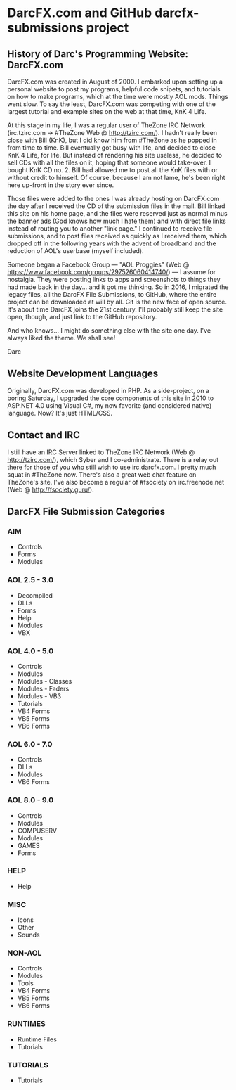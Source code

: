 # DarcFX.com and GitHub darcfx-submissions project

## History of Darc's Programming Website: DarcFX.com
DarcFX.com was created in August of 2000. I embarked upon setting up a personal website to post my programs, helpful code snipets, and tutorials on how to make programs, which at the time were mostly AOL mods. Things went slow. To say the least, DarcFX.com was competing with one of the largest tutorial and example sites on the web at that time, KnK 4 Life.

At this stage in my life, I was a regular user of TheZone IRC Network	(irc.tzirc.com -> #TheZone Web @ http://tzirc.com/). I hadn't really been close with Bill (KnK), but I did know him from #TheZone as he popped in from time to time. Bill eventually got busy with life, and decided to close KnK 4 Life, for life. But instead of rendering his site useless, he decided to sell CDs with all the files on it, hoping that someone would take-over. I bought KnK CD no. 2. Bill had allowed me to post all the KnK files with or without credit to himself. Of course, because I am not lame, he's been right here up-front in the story ever since.

Those files were added to the ones I was already hosting on DarcFX.com the day after I received the CD of the submission files in the mail. Bill linked this site on his home page, and the files were reserved just as normal minus the banner ads (God knows how much I hate them) and with direct file links instead of routing you to another "link page." I continued to receive file submissions, and to post files received as quickly as I received them, which dropped off in the following years with the advent of broadband and the reduction of AOL's userbase (myself included).

Someone began a Facebook Group — "AOL Proggies" (Web @ https://www.facebook.com/groups/297526060414740/)	— I assume for nostalgia. They were posting links to apps and screenshots to things they had made back in the day... and it got me thinking. So in 2016, I migrated the legacy files, all the DarcFX File Submissions, to GitHub, where the entire project can be downloaded at will by all. Git is the new face of open source. It's about time DarcFX joins the 21st century. I'll probably still keep the site open, though, and just link to the GitHub repository.

And who knows... I might do something else with the site one day. I've always liked the theme. We shall see!

Darc

## Website Development Languages
Originally, DarcFX.com was developed in PHP. As a side-project, on a boring Saturday, I upgraded the core components of this site in 2010 to ASP.NET 4.0 using Visual C#, my now favorite (and considered native) language. Now? It's just HTML/CSS.

## Contact and IRC
I still have an IRC Server linked to TheZone IRC Network (Web @ http://tzirc.com/), which Syber and I co-administrate. There is a relay out there for those of you who still wish to use irc.darcfx.com. I pretty much squat in #TheZone now. There's also a great web chat feature on TheZone's site. I've also become a regular of #fsociety on irc.freenode.net (Web @ http://fsociety.guru/).

## DarcFX File Submission Categories

### AIM
* Controls
* Forms
* Modules

### AOL 2.5 - 3.0
* Decompiled
* DLLs
* Forms
* Help
* Modules
* VBX

### AOL 4.0 - 5.0
* Controls
* Modules
* Modules - Classes
* Modules - Faders
* Modules - VB3
* Tutorials
* VB4 Forms
* VB5 Forms
* VB6 Forms

### AOL 6.0 - 7.0
* Controls
* DLLs
* Modules
* VB6 Forms

### AOL 8.0 - 9.0
* Controls
* Modules
* COMPUSERV
* Modules
* GAMES
* Forms

### HELP
* Help

### MISC
* Icons
* Other
* Sounds

### NON-AOL
* Controls
* Modules
* Tools
* VB4 Forms
* VB5 Forms
* VB6 Forms

### RUNTIMES
* Runtime Files
* Tutorials

### TUTORIALS
* Tutorials
